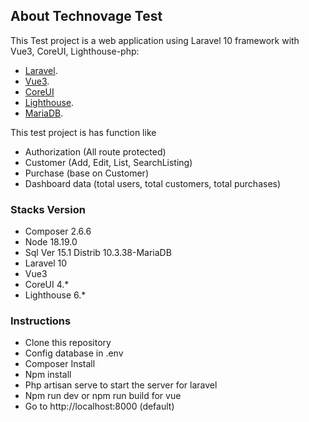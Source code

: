 ## About Technovage Test
This Test project is a web application using Laravel 10 framework with Vue3, CoreUI, Lighthouse-php:

- [Laravel](https://laravel.com/docs/10.x/documentation).
- [Vue3](https://vuejs.org/guide/introduction.html).
- [CoreUI](https://coreui.io/bootstrap/docs/getting-started/introduction/) 
- [Lighthouse](https://lighthouse-php.com/6/getting-started/installation.html).
- [MariaDB](https://mariadb.org/download/?t=mariadb&o=true&p=mariadb&r=10.3.38&os=windows&cpu=x86_64&pkg=msi).

This test project is has function like
- Authorization (All route protected)
- Customer (Add, Edit, List, SearchListing)
- Purchase (base on Customer)
- Dashboard data (total users, total customers, total purchases)

### Stacks Version

- Composer 2.6.6
- Node 18.19.0
- Sql  Ver 15.1 Distrib 10.3.38-MariaDB
- Laravel 10
- Vue3
- CoreUI 4.*
- Lighthouse 6.*

### Instructions

- Clone this repository
- Config database in .env
- Composer Install
- Npm install
- Php artisan serve to start the server for laravel
- Npm run dev or npm run build for vue
- Go to http://localhost:8000 (default)

